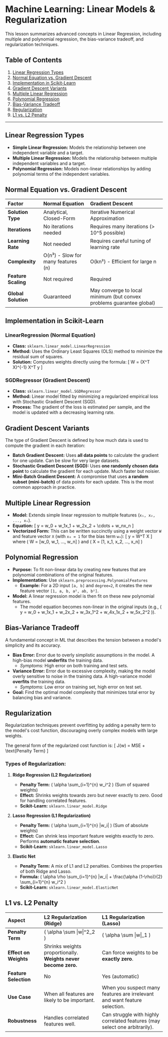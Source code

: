 # Machine Learning: Linear Models & Regularization

This lesson summarizes advanced concepts in Linear Regression, including multiple and polynomial regression, the bias-variance tradeoff, and regularization techniques.

## Table of Contents
1.  [Linear Regression Types](#linear-regression-types)
2.  [Normal Equation vs. Gradient Descent](#normal-equation-vs-gradient-descent)
3.  [Implementation in Scikit-Learn](#implementation-in-scikit-learn)
4.  [Gradient Descent Variants](#gradient-descent-variants)
5.  [Multiple Linear Regression](#multiple-linear-regression)
6.  [Polynomial Regression](#polynomial-regression)
7.  [Bias-Variance Tradeoff](#bias-variance-tradeoff)
8.  [Regularization](#regularization)
9.  [L1 vs. L2 Penalty](#l1-vs-l2-penalty)

---

## Linear Regression Types

*   **Simple Linear Regression:** Models the relationship between one independent variable and a target.
*   **Multiple Linear Regression:** Models the relationship between multiple independent variables and a target.
*   **Polynomial Regression:** Models non-linear relationships by adding polynomial terms of the independent variables.

## Normal Equation vs. Gradient Descent

| Factor | Normal Equation | Gradient Descent |
| :--- | :--- | :--- |
| **Solution Type** | Analytical, Closed-Form | Iterative Numerical Approximation |
| **Iterations** | No iterations needed | Requires many iterations (> 10^5 possible) |
| **Learning Rate** | Not needed | Requires careful tuning of learning rate |
| **Complexity** | O(n³) - Slow for many features (n) | O(kn²) - Efficient for large n |
| **Feature Scaling** | Not required | Required |
| **Global Solution** | Guaranteed | May converge to local minimum (but convex problems guarantee global) |

## Implementation in Scikit-Learn

### LinearRegression (Normal Equation)
*   **Class:** `sklearn.linear_model.LinearRegression`
*   **Method:** Uses the Ordinary Least Squares (OLS) method to minimize the residual sum of squares.
*   **Solution:** Computes weights directly using the formula:
    \[ W = (X^T X)^{-1} X^T y \]

### SGDRegressor (Gradient Descent)
*   **Class:** `sklearn.linear_model.SGDRegressor`
*   **Method:** Linear model fitted by minimizing a regularized empirical loss with Stochastic Gradient Descent (SGD).
*   **Process:** The gradient of the loss is estimated per sample, and the model is updated with a decreasing learning rate.

## Gradient Descent Variants

The type of Gradient Descent is defined by how much data is used to compute the gradient in each iteration:

*   **Batch Gradient Descent:** Uses **all data points** to calculate the gradient for one update. Can be slow for very large datasets.
*   **Stochastic Gradient Descent (SGD):** Uses **one randomly chosen data point** to calculate the gradient for each update. Much faster but noisier.
*   **Mini-Batch Gradient Descent:** A compromise that uses **a random subset (mini-batch)** of data points for each update. This is the most common approach in practice.

## Multiple Linear Regression

*   **Model:** Extends simple linear regression to multiple features (`x₁, x₂, ..., xₙ`).
*   **Equation:**
    \[ y = w_0 + w_1x_1 + w_2x_2 + \cdots + w_nx_n \]
*   **Vectorized Form:** This can be written succinctly using a weight vector `W` and feature vector `X` (with `x₀ = 1` for the bias term `w₀`):
    \[ y = W^T X \]
    where \( W = [w_0, w_1, ..., w_n] \) and \( X = [1, x_1, x_2, ..., x_n] \)

## Polynomial Regression

*   **Purpose:** To fit non-linear data by creating new features that are polynomial combinations of the original features.
*   **Implementation:** Use `sklearn.preprocessing.PolynomialFeatures`
    *   **Example:** For a 2D input `[a, b]` and `degree=2`, it creates the new feature vector `[1, a, b, a², ab, b²]`.
*   **Model:** A linear regression model is then fit on these new polynomial features.
    *   The model equation becomes non-linear in the original inputs (e.g., \( y = w_0 + w_1x_1 + w_2x_2 + w_3x_1^2 + w_4x_1x_2 + w_5x_2^2 \)).

## Bias-Variance Tradeoff

A fundamental concept in ML that describes the tension between a model's simplicity and its accuracy.

*   **Bias Error:** Error due to overly simplistic assumptions in the model. A high-bias model **underfits** the training data.
    *   *Symptoms:* High error on both training and test sets.
*   **Variance Error:** Error due to excessive complexity, making the model overly sensitive to noise in the training data. A high-variance model **overfits** the training data.
    *   *Symptoms:* Low error on training set, high error on test set.
*   **Goal:** Find the optimal model complexity that minimizes total error by balancing bias and variance.

## Regularization

Regularization techniques prevent overfitting by adding a penalty term to the model's cost function, discouraging overly complex models with large weights.

The general form of the regularized cost function is:
\[ J(w) = MSE + \text{Penalty Term} \]

### Types of Regularization:

1.  **Ridge Regression (L2 Regularization)**
    *   **Penalty Term:** \( \alpha \sum_{i=1}^{n} w_i^2 \) (Sum of squared weights)
    *   **Effect:** Shrinks weights towards zero but never exactly to zero. Good for handling correlated features.
    *   **Scikit-Learn:** `sklearn.linear_model.Ridge`

2.  **Lasso Regression (L1 Regularization)**
    *   **Penalty Term:** \( \alpha \sum_{i=1}^{n} |w_i| \) (Sum of absolute weights)
    *   **Effect:** Can shrink less important feature weights exactly to zero. Performs **automatic feature selection**.
    *   **Scikit-Learn:** `sklearn.linear_model.Lasso`

3.  **Elastic Net**
    *   **Penalty Term:** A mix of L1 and L2 penalties. Combines the properties of both Ridge and Lasso.
    *   **Formula:** \( \alpha \rho \sum_{i=1}^{n} |w_i| + \frac{\alpha (1-\rho)}{2} \sum_{i=1}^{n} w_i^2 \)
    *   **Scikit-Learn:** `sklearn.linear_model.ElasticNet`

## L1 vs. L2 Penalty

| Aspect | L2 Regularization (Ridge) | L1 Regularization (Lasso) |
| :--- | :--- | :--- |
| **Penalty Term** | \( \alpha \sum \|w\|^2_2 \) | \( \alpha \sum \|w\|_1 \) |
| **Effect on Weights** | Shrinks weights proportionally. **Weights never become zero.** | Can force weights to be **exactly zero**. |
| **Feature Selection** | No | Yes (automatic) |
| **Use Case** | When all features are likely to be important. | When you suspect many features are irrelevant and want feature selection. |
| **Robustness** | Handles correlated features well. | Can struggle with highly correlated features (may select one arbitrarily). |